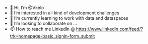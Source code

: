 - 👋 Hi, I’m @Vkelo
- 👀 I’m interested in all kind of development challenges
- 🌱 I’m currently learning to work with data and dataspaces
- 💞️ I’m looking to collaborate on ...
- 📫 How to reach me LinkedIn @ https://www.linkedin.com/feed/?trk=homepage-basic_signin-form_submit

<!---
Vkelo/Vkelo is a ✨ special ✨ repository because its `README.md` (this file) appears on your GitHub profile.
You can click the Preview link to take a look at your changes.
--->
